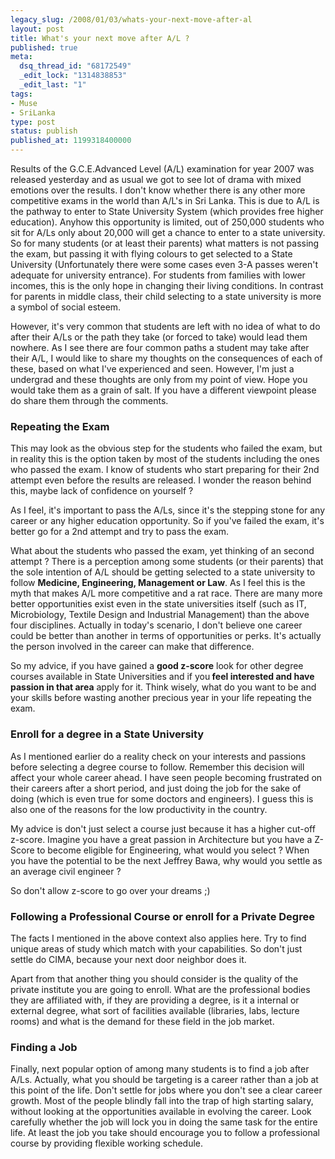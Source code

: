 ```yaml
---
legacy_slug: /2008/01/03/whats-your-next-move-after-al
layout: post
title: What's your next move after A/L ?
published: true
meta:
  dsq_thread_id: "68172549"
  _edit_lock: "1314838853"
  _edit_last: "1"
tags:
- Muse
- SriLanka
type: post
status: publish
published_at: 1199318400000
---
```

Results of the G.C.E.Advanced Level (A/L) examination for year 2007 was released yesterday and as usual we got to see lot of drama with mixed emotions over the results. I don't know whether there is any other more competitive exams in the world than A/L's in Sri Lanka. This is due to A/L is the pathway to enter to State University System (which provides free higher education). Anyhow this opportunity is limited, out of 250,000 students who sit for A/Ls only about 20,000 will get a chance to enter to a state university. So for many students (or at least their parents) what matters is not passing the exam, but passing it with flying colours to get selected to a State University (Unfortunately there were some cases even 3-A passes weren't adequate for university entrance). For students from families with lower incomes, this is the only hope in changing their living conditions. In contrast for parents in middle class, their child selecting to a state university is more a symbol of social esteem.

However, it's very common that students are left with no idea of what to do after their A/Ls or the path they take (or forced to take) would lead them nowhere. As I see there are four common paths a student may take after their A/L, I would like to share my thoughts on the consequences of each of these, based on what I've experienced and seen. However, I'm just a undergrad and these thoughts are only from my point of view. Hope you would take them as a grain of salt. If you have a different viewpoint please do share them through the comments.
<h3>Repeating the Exam</h3>
This may look as the obvious step for the students who failed the exam, but in reality this is the option taken by most of the students including the ones who passed the exam. I know of students who start preparing for their 2nd attempt even before the results are released. I wonder the reason behind this, maybe lack of confidence on yourself ?

As I feel, it's important to pass the A/Ls, since it's the stepping stone for any career or any higher education opportunity. So if you've failed the exam, it's better go for a 2nd attempt and try to pass the exam.

What about the students who passed the exam, yet thinking of an second attempt ? There is a perception among some students (or their parents) that the sole intention of A/L should be getting selected to a state university to follow <strong>Medicine, Engineering, Management or Law</strong>. As I feel this is the myth that makes A/L more competitive and a rat race. There are many more better opportunities exist even in the state universities itself (such as IT, Microbiology, Textile Design and Industrial Management) than the above four disciplines. Actually in today's scenario, I don't believe one career could be better than another in terms of opportunities or perks. It's actually the person involved in the career can make that difference.

So my advice, if you have gained a <strong>good z-score</strong> look for other degree courses available in State Universities and if you<strong> feel interested and have passion in that area</strong> apply for it. Think wisely, what do you want to be and your skills before wasting another precious year in your life repeating the exam.

<h3>Enroll for a degree in a State University</h3>

As I mentioned earlier do a reality check on your interests and passions before selecting a degree course to follow. Remember this decision will affect your whole career ahead. I have seen people becoming frustrated on their careers after a short period, and just doing the job for the sake of doing (which is even true for some doctors and engineers). I guess this is also one of the reasons for the low productivity in the country.

My advice is don't just select a course just because it has a higher cut-off z-score. Imagine you have a great passion in Architecture but you have a Z-Score to become eligible for Engineering, what would you select ? When you have the potential to be the next Jeffrey Bawa, why would you settle as an average civil engineer ?

So don't allow z-score to go over your dreams ;)

<h3>Following a Professional Course or enroll for a Private Degree</h3>

The facts I mentioned in the above context also applies here. Try to find unique areas of study which match with your capabilities. So don't just settle do CIMA, because your next door neighbor does it.

Apart from that another thing you should consider is the quality of the private institute you are going to enroll. What are the professional bodies they are affiliated with, if they are providing a degree, is it a internal or external degree, what sort of facilities available (libraries, labs, lecture rooms) and what is the demand for these field in the job market.
<h3>Finding a Job</h3>
Finally, next popular option of among many students is to find a job after A/Ls. Actually, what you should be targeting is a career rather than a job at this point of the life. Don't settle for jobs where you don't see a clear career growth. Most of the people blindly fall into the trap of high starting salary, without looking at the opportunities available in evolving the career. Look carefully whether the job will lock you in doing the same task for the entire life. At least the job you take should encourage you to follow a professional course by providing flexible working schedule.
